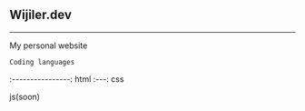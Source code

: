 ## Wijiler.dev
---------------
My personal website

    Coding languages
  :----------------: 
  html
  :---:
  css

  js(soon)
  
